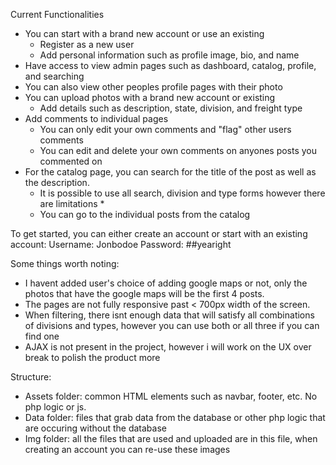 Current Functionalities

- You can start with a brand new account or use an existing
    - Register as a new user
    - Add personal information such as profile image, bio, and name
- Have access to view admin pages such as dashboard, catalog, profile, and searching
- You can also view other peoples profile pages with their photo
- You can upload photos with a brand new account or existing
    - Add details such as description, state, division, and freight type
- Add comments to individual pages
    - You can only edit your own comments and "flag" other users comments
    - You can edit and delete your own comments on anyones posts you commented on
- For the catalog page, you can search for the title of the post as well as the description.
    - It is possible to use all search, division and type forms however there are limitations *
    - You can go to the individual posts from the catalog

To get started, you can either create an account or start with an existing account:
Username: Jonbodoe
Password: ##yearight

Some things worth noting:

- I havent added user's choice of adding google maps or not, only the photos that have the google maps will be the first 4 posts.
- The pages are not fully responsive past < 700px width of the screen.
- When filtering, there isnt enough data that will satisfy all combinations of divisions and types, however you can use both or all three if you can find one
- AJAX is not present in the project, however i will work on the UX over break to polish the product more

Structure:
- Assets folder: common HTML elements such as navbar, footer, etc. No php logic or js.
- Data folder: files that grab data from the database or other php logic that are occuring without the database
- Img folder: all the files that are used and uploaded are in this file, when creating an account you can re-use these images